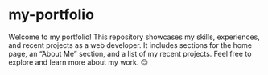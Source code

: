 # my-portfolio
Welcome to my portfolio! This repository showcases my skills, experiences, and recent projects as a web developer. It includes sections for the home page, an “About Me” section, and a list of my recent projects. Feel free to explore and learn more about my work. 😊
